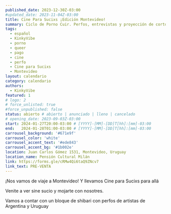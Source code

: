 ```yaml
---
published_date: 2023-12-30Z-03:00
#updated_date: 2023-11-04Z-03:00
title: Cine Para Sucixs ¡Edición Montevideo!
summary: Ciclo de Porno Cuir. Perfos, entrevistas y proyección de cortos p0rno queer-lgtb. Venite a ver cine sucio y mojarte con nosotres.
tags:
  - español
  - KinkyVibe
  - porno
  - queer
  - pago
  - cine
  - perfo
  - Cine para Sucixs
  - Montevideo
layout: calendario
category: calendario
authors:
  - KinkyVibe
featured: 1
# logo: 2
# force_unlisted: true
#force_unpublished: false
status: abierto # abierto | anunciado | lleno | cancelado
# opening_date: 2023-09-03Z-03:00
start: 2024-01-27T20:00-03:00 # [YYYY]-[MM]-[DD]T[hh]:[mm]-03:00
end:   2024-01-28T01:00-03:00 # [YYYY]-[MM]-[DD]T[hh]:[mm]-03:00
carrousel_background: '#671e9f'
carrousel_color: 'white'
carrousel_accent_text: '#ede843'
carrousel_accent_bg: '#1b002e'
location: Juan Carlos Gómez 1531, Montevideo, Uruguay
location_name: Pensión Cultural Milán
link: https://forms.gle/cRMw4Qi6taQ9ZNcv7
link_text: PRE-VENTA
---
```

¡Nos vamos de viaje a Montevideo! Y llevamos Cine para Sucixs para allá

Venite a ver sine sucio y mojarte con nosotres.

Vamos a contar con un bloque de shibari con perfos de artistas de Argentina y Uruguay
